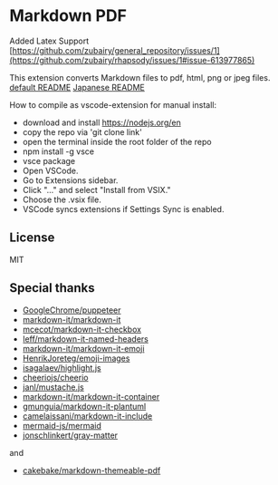# Markdown PDF

Added Latex Support [https://github.com/zubairy/general_repository/issues/1](https://github.com/zubairy/rhapsody/issues/1#issue-613977865)

This extension converts Markdown files to pdf, html, png or jpeg files.\
[default README](README.df.md)
[Japanese README](README.ja.md)

How to compile as vscode-extension for manual install:

* download and install https://nodejs.org/en
* copy the repo via 'git clone link'
* open the terminal inside the root folder of the repo
* npm install -g vsce
* vsce package
* Open VSCode.
* Go to Extensions sidebar.
* Click "..." and select "Install from VSIX."
* Choose the .vsix file.
* VSCode syncs extensions if Settings Sync is enabled.

## License

MIT

## Special thanks

* [GoogleChrome/puppeteer](https://github.com/GoogleChrome/puppeteer)
* [markdown-it/markdown-it](https://github.com/markdown-it/markdown-it)
* [mcecot/markdown-it-checkbox](https://github.com/mcecot/markdown-it-checkbox)
* [leff/markdown-it-named-headers](https://github.com/leff/markdown-it-named-headers)
* [markdown-it/markdown-it-emoji](https://github.com/markdown-it/markdown-it-emoji)
* [HenrikJoreteg/emoji-images](https://github.com/HenrikJoreteg/emoji-images)
* [isagalaev/highlight.js](https://github.com/isagalaev/highlight.js)
* [cheeriojs/cheerio](https://github.com/cheeriojs/cheerio)
* [janl/mustache.js](https://github.com/janl/mustache.js)
* [markdown-it/markdown-it-container](https://github.com/markdown-it/markdown-it-container)
* [gmunguia/markdown-it-plantuml](https://github.com/gmunguia/markdown-it-plantuml)
* [camelaissani/markdown-it-include](https://github.com/camelaissani/markdown-it-include)
* [mermaid-js/mermaid](https://github.com/mermaid-js/mermaid)
* [jonschlinkert/gray-matter](https://github.com/jonschlinkert/gray-matter)

and

* [cakebake/markdown-themeable-pdf](https://github.com/cakebake/markdown-themeable-pdf)

